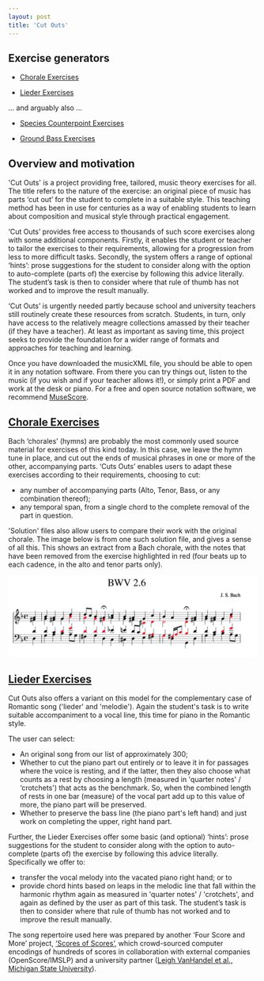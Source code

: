 ```yaml
---
layout: post
title: 'Cut Outs'
---
```


## Exercise generators

- [Chorale Exercises](/apps/chorales)

- [Lieder Exercises](/apps/lieder)

... and arguably also ...

- [Species Counterpoint Exercises](../species/index.md)

- [Ground Bass Exercises](../grounded/index.md)

## Overview and motivation

'Cut Outs' is a project providing free, tailored, music theory exercises for all.
The title refers to the nature of the exercise: an original piece of music has parts ‘cut out’ for the student to complete in a suitable style.
This teaching method has been in use for centuries as a way of enabling students to learn about composition and musical style through practical engagement.

‘Cut Outs’ provides free access to thousands of such score exercises along with some additional components. Firstly, it enables the student or teacher to tailor the exercises to their requirements, allowing for a progression from less to more difficult tasks. Secondly, the system offers a range of optional ‘hints’: prose suggestions for the student to consider along with the option to auto-complete (parts of) the exercise by following this advice literally. The student’s task is then to consider where that rule of thumb has not worked and to improve the result manually.

‘Cut Outs’ is urgently needed partly because school and university teachers still routinely create these resources from scratch. Students, in turn, only have access to the relatively meagre collections amassed by their teacher (if they have a teacher). At least as important as saving time, this project seeks to provide the foundation for a wider range of formats and approaches for teaching and learning.

Once you have downloaded the musicXML file, you should be able to open it in any notation software.
From there you can try things out, listen to the music (if you wish and if your teacher allows it!), or simply print a PDF and work at the desk or piano.
For a free and open source notation software, we recommend [MuseScore](https://musescore.org/en/download).

## [Chorale Exercises](/apps/chorales)

Bach ‘chorales’ (hymns) are probably the most commonly used source material for exercises of this kind today.
In this case, we leave the hymn tune in place, and cut out the ends of musical phrases in one or more of the other, accompanying parts.
‘Cuts Outs’ enables users to adapt these exercises according to their requirements, choosing to cut:
- any number of accompanying parts (Alto, Tenor, Bass, or any combination thereof);
- any temporal span, from a single chord to the complete removal of the part in question.

'Solution' files also allow users to compare their work with the original chorale.
The image below is from one such solution file, and gives a sense of all this.
This shows an extract from a Bach chorale, with the notes that have been removed from the exercise highlighted in red (four beats up to each cadence, in the alto and tenor parts only).
<div class="image-collection">
    <img src="/images/CutOutChorale.png" alt="CutOuts Chorale Example" width="580">
</div>

## [Lieder Exercises](/apps/lieder)

Cut Outs also offers a variant on this model for the complementary case of Romantic song ('lieder' and 'melodie').
Again the student's task is to write suitable accompaniment to a vocal line, this time for piano in the Romantic style.

The user can select:
- An original song from our list of approximately 300;
- Whether to cut the piano part out entirely or to leave it in for passages where the voice is resting, and if the latter, then they also choose what counts as a rest by choosing a length (measured in 'quarter notes' / ‘crotchets') that acts as the benchmark. So, when the combined length of rests in one bar (measure) of the vocal part add up to this value of more, the piano part will be preserved.
- Whether to preserve the bass line (the piano part's left hand) and just work on completing the upper, right hand part.

Further, the Lieder Exercises offer some basic (and optional) ‘hints’: prose suggestions for the student to consider along with the option to auto-complete (parts of) the exercise by following this advice literally. Specifically we offer to:
- transfer the vocal melody into the vacated piano right hand; or to
- provide chord hints based on leaps in the melodic line that fall within the harmonic rhythm again as measured in 'quarter notes' / 'crotchets', and again as defined by the user as part of this task.
The student’s task is then to consider where that rule of thumb has not worked and to improve the result manually.

The song repertoire used here was prepared by another ‘Four Score and More’ project, [‘Scores of Scores’](/scores-of-scores), which crowd-sourced computer encodings of hundreds of scores in collaboration with external companies (OpenScore/IMSLP) and a university partner ([Leigh VanHandel et al., Michigan State University](http://www.music.msu.edu/faculty/profile/leigh)).
